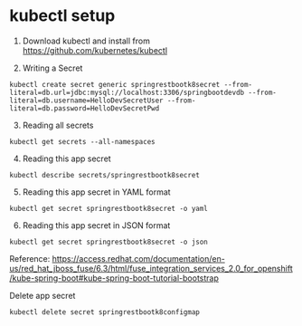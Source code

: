 # kubectl setup

1. Download kubectl and install from https://github.com/kubernetes/kubectl

2. Writing a Secret
`````
kubectl create secret generic springrestbootk8secret --from-literal=db.url=jdbc:mysql://localhost:3306/springbootdevdb --from-literal=db.username=HelloDevSecretUser --from-literal=db.password=HelloDevSecretPwd
`````

3. Reading all secrets
`````
kubectl get secrets --all-namespaces
`````

4. Reading this app secret
`````
kubectl describe secrets/springrestbootk8secret
`````

5. Reading this app secret in YAML format
`````
kubectl get secret springrestbootk8secret -o yaml
`````

6. Reading this app secret in JSON format
`````
kubectl get secret springrestbootk8secret -o json
`````


Reference: https://access.redhat.com/documentation/en-us/red_hat_jboss_fuse/6.3/html/fuse_integration_services_2.0_for_openshift/kube-spring-boot#kube-spring-boot-tutorial-bootstrap


Delete app secret
`````
kubectl delete secret springrestbootk8configmap 
`````

